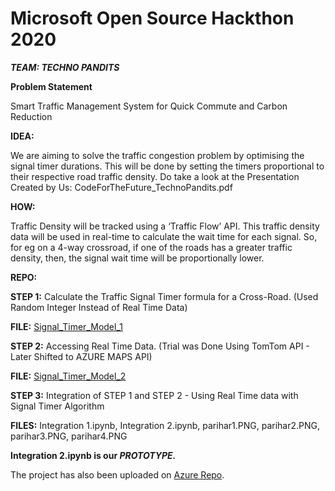 # Microsoft Open Source Hackthon 2020


***TEAM: TECHNO PANDITS***

**Problem Statement**

Smart Traffic Management System for Quick Commute and Carbon Reduction



**IDEA:**

We are aiming to solve the traffic congestion problem by optimising the signal timer durations. This will be done by setting the timers proportional to their respective road traffic density. 
Do take a look at the Presentation Created by Us: CodeForTheFuture_TechnoPandits.pdf




**HOW:**

Traffic Density will be tracked using a ‘Traffic Flow’ API. This traffic density data will be used in real-time to calculate the wait time for each signal. So, for eg on a 4-way crossroad, if one of the roads has a greater traffic density, then, the signal wait time will be proportionally lower. 




**REPO:**

**STEP 1:** Calculate the Traffic Signal Timer formula for a Cross-Road. (Used Random Integer Instead of Real Time Data)

**FILE:**  [Signal_Timer_Model_1](Signal_Timer_Model_1.ipynb)


**STEP 2:** Accessing Real Time Data. (Trial was Done Using TomTom API - Later Shifted to AZURE MAPS API)

**FILE:** [Signal_Timer_Model_2](Signal_Timer_Model_2.ipynb)


**STEP 3:** Integration of STEP 1 and STEP 2 - Using Real Time data with Signal Timer Algorithm

**FILES:** Integration 1.ipynb, Integration 2.ipynb, parihar1.PNG, parihar2.PNG, parihar3.PNG, parihar4.PNG


**Integration 2.ipynb is our _PROTOTYPE._**

The project has also been uploaded on [Azure Repo](https://notebooks.azure.com/sgumredkar/projects/microsoft-code-for-future).

